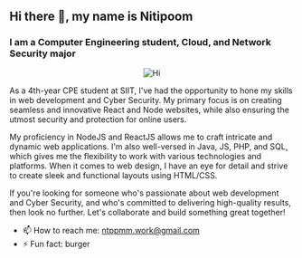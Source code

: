 <div style="display: flex; justify-content: space-between; align-items: center;">
  <h2 style="margin: 0;">Hi there 👋, my name is Nitipoom</h2>
  <div style="display: flex; justify-content: flex-end; align-items: center;">
    <a href="https://github.com/quantiano"><md-icon class="fab fa-github" style="color: white;"></md-icon></a>
    <a href="https://www.linkedin.com/in/https://www.linkedin.com/in/ntppmm//"><md-icon class="fab fa-linkedin" style="color: white;"></md-icon></a>
  </div>
</div>

<h3>I am a Computer Engineering student, Cloud, and Network Security major</h3>



<p align="center">
  <img src="https://s31898.pcdn.co/wp-content/uploads/2022/10/AdobeStock_416057612-e1665052015417-800x430.jpg" alt="Hi">
</p>

As a 4th-year CPE student at SIIT, I've had the opportunity to hone my skills in web development and Cyber Security. My primary focus is on creating seamless and innovative React and Node websites, while also ensuring the utmost security and protection for online users.

My proficiency in NodeJS and ReactJS allows me to craft intricate and dynamic web applications. I'm also well-versed in Java, JS, PHP, and SQL, which gives me the flexibility to work with various technologies and platforms. When it comes to web design, I have an eye for detail and strive to create sleek and functional layouts using HTML/CSS.

If you're looking for someone who's passionate about web development and Cyber Security, and who's committed to delivering high-quality results, then look no further. Let's collaborate and build something great together!

- 📫 How to reach me: ntppmm.work@gmail.com 
- ⚡ Fun fact: burger







